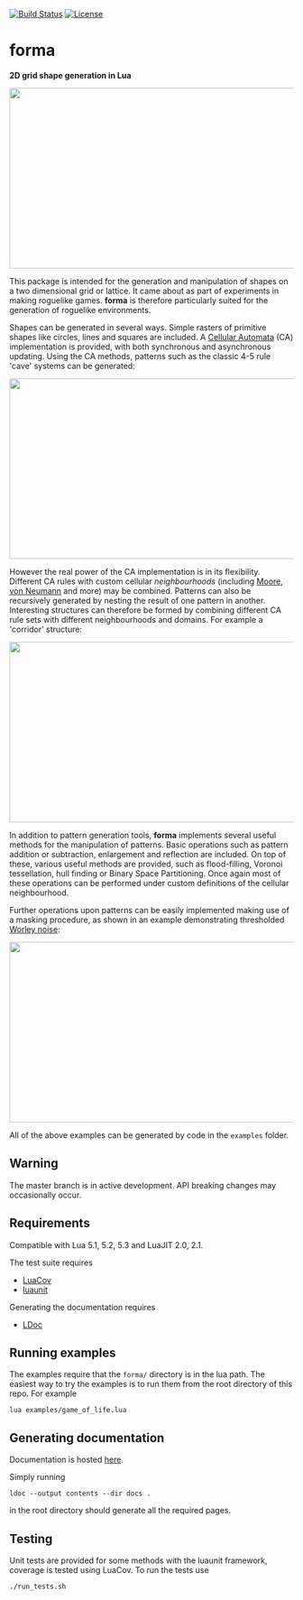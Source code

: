 [![Build Status](https://travis-ci.org/nhartland/forma.svg?branch=master)](https://travis-ci.org/nhartland/forma)
[![License](https://img.shields.io/badge/license-MIT-blue.svg)](https://opensource.org/licenses/MIT)

forma
=====

__2D grid shape generation in Lua__ 

<p align="center">
  <img width="650" height="320" src="https://i.imgur.com/si0FhKN.png">
</p>

This package is intended for the generation and manipulation of shapes on a two
dimensional grid or lattice. It came about as part of experiments in making
roguelike games. **forma** is therefore particularly suited for the generation
of roguelike environments.

Shapes can be generated in several ways. Simple rasters of primitive shapes like
circles, lines and squares are included. A [Cellular
Automata](https://en.wikipedia.org/wiki/Cellular_automaton) (CA) implementation
is provided, with both synchronous and asynchronous updating. Using the CA
methods, patterns such as the classic 4-5 rule 'cave' systems can be generated:

<p align="center">
  <img width="650" height="320" src="https://i.imgur.com/r6D7hxb.png">
</p>

However the real power of the CA implementation is in its flexibility.
Different CA rules with custom cellular *neighbourhoods* (including
[Moore](https://en.wikipedia.org/wiki/Moore_neighborhood), [von
Neumann](https://en.wikipedia.org/wiki/Von_Neumann_neighborhood) and more) may
be combined. Patterns can also be recursively generated by nesting the result of
one pattern in another. Interesting structures can therefore be formed by
combining different CA rule sets with different neighbourhoods and domains. For
example a 'corridor' structure:

<p align="center">
  <img width="650" height="320" src="https://i.imgur.com/PF7cMw7.png">
</p>

In addition to pattern generation tools, **forma** implements several useful
methods for the manipulation of patterns. Basic operations such as pattern
addition or subtraction, enlargement and reflection are included. On top of
these, various useful methods are provided, such as flood-filling, Voronoi
tessellation, hull finding or Binary Space Partitioning. Once again most of
these operations can be performed under custom definitions of the cellular
neighbourhood.

Further operations upon patterns can be easily implemented making use of a
masking procedure, as shown in an example demonstrating thresholded [Worley
noise](https://en.wikipedia.org/wiki/Worley_noise):

<p align="center">
  <img width="650" height="320" src="https://i.imgur.com/Gyn4QLx.png">
</p>

All of the above examples can be generated by code in the `examples` folder.

Warning
-------
The master branch is in active development. API breaking changes may
occasionally occur.

Requirements
------------
Compatible with Lua 5.1, 5.2, 5.3 and LuaJIT 2.0, 2.1.

The test suite requires
 - [LuaCov](https://keplerproject.github.io/luacov/)
 - [luaunit](https://github.com/bluebird75/luaunit)

Generating the documentation requires
 - [LDoc](https://github.com/stevedonovan/LDoc)

Running examples
----------------

The examples require that the `forma/` directory is in the lua path. The easiest
way to try the examples is to run them from the root directory of this repo. For
example

    lua examples/game_of_life.lua

Generating documentation
------------------------

Documentation is hosted [here](https://nhartland.github.io/forma/).

Simply running 

    ldoc --output contents --dir docs .

in the root directory should generate all the required pages.

Testing
-------

Unit tests are provided for some methods with the luaunit framework, coverage is
tested using LuaCov. To run the tests use

    ./run_tests.sh
